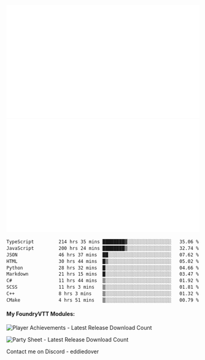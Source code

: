 
![](https://raw.githubusercontent.com/eddiedover/ghstats/master/generated/overview.svg)
![](https://raw.githubusercontent.com/eddiedover/ghstats/master/generated/languages.svg)

<!--START_SECTION:waka-->

```txt
TypeScript         214 hrs 35 mins ████████▓░░░░░░░░░░░░░░░░   35.06 %
JavaScript         200 hrs 24 mins ████████▒░░░░░░░░░░░░░░░░   32.74 %
JSON               46 hrs 37 mins  ██░░░░░░░░░░░░░░░░░░░░░░░   07.62 %
HTML               30 hrs 44 mins  █▒░░░░░░░░░░░░░░░░░░░░░░░   05.02 %
Python             28 hrs 32 mins  █░░░░░░░░░░░░░░░░░░░░░░░░   04.66 %
Markdown           21 hrs 15 mins  █░░░░░░░░░░░░░░░░░░░░░░░░   03.47 %
C#                 11 hrs 44 mins  ▒░░░░░░░░░░░░░░░░░░░░░░░░   01.92 %
SCSS               11 hrs 3 mins   ▒░░░░░░░░░░░░░░░░░░░░░░░░   01.81 %
C++                8 hrs 3 mins    ▒░░░░░░░░░░░░░░░░░░░░░░░░   01.32 %
CMake              4 hrs 51 mins   ▒░░░░░░░░░░░░░░░░░░░░░░░░   00.79 %
```

<!--END_SECTION:waka-->

#### My FoundryVTT Modules:

  ![Player Achievements - Latest Release Download Count](https://img.shields.io/badge/dynamic/json?label=Player%20Achievements%20-%20Downloads@latest&query=assets%5B1%5D.download_count&url=https%3A%2F%2Fapi.github.com%2Frepos%2FEddieDover%2Ffvtt-player-achievements%2Freleases%2Flatest)

  ![Party Sheet - Latest Release Download Count](https://img.shields.io/badge/dynamic/json?label=Party%20Sheet%20-%20Downloads@latest&query=assets%5B1%5D.download_count&url=https%3A%2F%2Fapi.github.com%2Frepos%2FEddieDover%2Ffvtt-party-sheet%2Freleases%2Flatest)

<a rel="me" href="https://techhub.social/@EddieDover"></a>

Contact me on Discord - eddiedover
